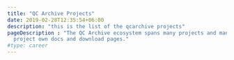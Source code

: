 ```yaml
---
title: "QC Archive Projects"
date: 2019-02-28T12:35:54+06:00
description: "this is the list of the qcarchive projects"
pageDescription : "The QC Archive ecosystem spans many projects and many third party tools. Here we link out to each 
  project own docs and download pages."
#type: career 
---
```



